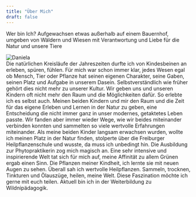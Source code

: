 ```yaml
---
title: "Über Mich"
draft: false
---
```

Wer bin Ich? Aufgewachsen etwas außerhalb auf einem Bauernhof, umgeben von Wäldern und Wiesen mit Verantwortung und Liebe für die Natur und unsere Tiere
<div class="image-container">
  <img src="https://fuehldienatur.github.io/FuehlDieNatur/img/head.jpg" alt="Daniela" class="round-image">
</div>
Die natürlichen Kreisläufe der Jahreszeiten durfte ich von Kindesbeinen an erleben, spüren, fühlen. Für mich war schon immer klar, jedes Wesen egal ob Mensch, Tier oder Pflanze hat seinen eigenen Charakter, seine Gaben, seinen Platz und Aufgabe in unserem Dasein.
Selbstverständlich wie früher gehört dies nicht mehr zu unserer Kultur. Wir geben uns und unseren Kindern oft nicht mehr den Raum und die Möglichkeiten dafür.
So erlebte ich es selbst auch. Meinen beiden Kindern und mir den Raum und die Zeit für das eigene Erleben und Lernen in der Natur zu geben, eine Entscheidung die nicht immer ganz in unser modernes, getaktetes Leben passte. Wir fanden aber immer wieder Wege, wie wir beides miteinander verbinden konnten und sammelten so viele wertvolle Erfahrungen miteinander.
Als meine beiden Kinder langsam erwachsen wurden, wollte ich meinen Platz in der Natur finden, stolperte über die Freiburger Heilpflanzenschule und wusste, da muss ich unbedingt hin. Die Ausbildung zur Phytopraktikerin zog mich magisch an.
Eine sehr intensive und inspirierende Welt tat sich für mich auf, meine Affinität zu allem Grünen ergab einen Sinn. Die Pflanzen meiner Kindheit, ich lernte sie mit neuen Augen zu sehen. Überall sah ich wertvolle Heilpflanzen. Sammeln, trocknen, Tinkturen und Ölauszüge, heilen, meine Welt.
Diese Faszination möchte ich gerne mit euch teilen.
Aktuell bin ich in der Weiterbildung zu Wildnipädagogik.

 
